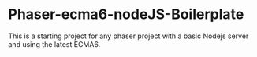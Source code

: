 # Phaser-ecma6-nodeJS-Boilerplate
This is a starting project for any phaser project with a basic Nodejs server and using the latest ECMA6.
